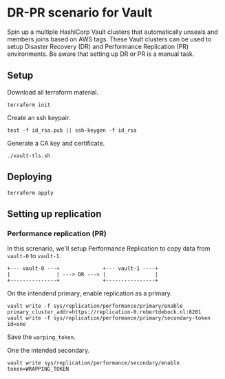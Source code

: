 # DR-PR scenario for Vault

Spin up a multiple HashiCorp Vault clusters that automatically unseals and members joins based on AWS tags. These Vault clusters can be used to setup Disaster Recovery (DR) and Performance Replication (PR) environments. Be aware that setting up DR or PR is a manual task.

## Setup

Download all terraform material.

```shell
terraform init
```

Create an ssh keypair.

```shell
test -f id_rsa.pub || ssh-keygen -f id_rsa
```

Generate a CA key and certificate.

```shell
./vault-tls.sh
```

## Deploying

```shell
terraform apply
```

## Setting up replication

### Performance replication (PR)

In this screnario, we'll setup Performance Replication to copy data from `vault-0` to `vault-1`.

```text
+--- vault-0 ---+              +--- vault-1 ----+
|               | ---> DR ---> |                |
+---------------+              +----------------+
```

On the intendend primary, enable replication as a primary.

```shell
vault write -f sys/replication/performance/primary/enable primary_cluster_addr=https://replication-0.robertdebock.nl:8201
vault write -f sys/replication/performance/primary/secondary-token id=one
```

Save the `warping_token`.

One the intended secondary.

```shell
vault write sys/replication/performance/secondary/enable token=WRAPPING_TOKEN
```
